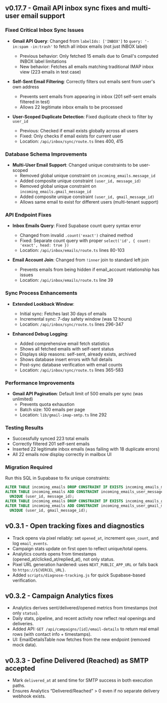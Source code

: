 ## v0.17.7 - Gmail API inbox sync fixes and multi-user email support

### Fixed Critical Inbox Sync Issues
- **Gmail API Query**: Changed from `labelIds: ['INBOX']` to `query: '-in:spam -in:trash'` to fetch all inbox emails (not just INBOX label)
  - Previous behavior: Only fetched 15 emails due to Gmail's computed INBOX label limitations
  - New behavior: Fetches all emails matching traditional IMAP inbox view (223 emails in test case)

- **Self-Sent Email Filtering**: Correctly filters out emails sent from user's own address
  - Prevents sent emails from appearing in inbox (201 self-sent emails filtered in test)
  - Allows 22 legitimate inbox emails to be processed

- **User-Scoped Duplicate Detection**: Fixed duplicate check to filter by `user_id`
  - Previous: Checked if email exists globally across all users
  - Fixed: Only checks if email exists for current user
  - Location: `/api/inbox/sync/route.ts` lines 400, 415

### Database Schema Improvements
- **Multi-User Email Support**: Changed unique constraints to be user-scoped
  - Removed global unique constraint on `incoming_emails.message_id`
  - Added composite unique constraint `(user_id, message_id)`
  - Removed global unique constraint on `incoming_emails.gmail_message_id`
  - Added composite unique constraint `(user_id, gmail_message_id)`
  - Allows same email to exist for different users (multi-tenant support)

### API Endpoint Fixes
- **Inbox Emails Query**: Fixed Supabase count query syntax error
  - Changed from invalid `.count('exact')` chained method
  - Fixed: Separate count query with proper `select('id', { count: 'exact', head: true })`
  - Location: `/api/inbox/emails/route.ts` lines 80-103

- **Email Account Join**: Changed from `!inner` join to standard left join
  - Prevents emails from being hidden if email_account relationship has issues
  - Location: `/api/inbox/emails/route.ts` line 39

### Sync Process Enhancements
- **Extended Lookback Window**:
  - Initial sync: Fetches last 30 days of emails
  - Incremental sync: 7-day safety window (was 12 hours)
  - Location: `/api/inbox/sync/route.ts` lines 296-347

- **Enhanced Debug Logging**:
  - Added comprehensive email fetch statistics
  - Shows all fetched emails with self-sent status
  - Displays skip reasons: self-sent, already exists, archived
  - Shows database insert errors with full details
  - Post-sync database verification with email counts
  - Location: `/api/inbox/sync/route.ts` lines 365-583

### Performance Improvements
- **Gmail API Pagination**: Default limit of 500 emails per sync (was unlimited)
  - Prevents quota exhaustion
  - Batch size: 100 emails per page
  - Location: `lib/gmail-imap-smtp.ts` line 292

### Testing Results
- Successfully synced 223 total emails
- Correctly filtered 201 self-sent emails
- Inserted 22 legitimate inbox emails (was failing with 18 duplicate errors)
- All 22 emails now display correctly in mailbox UI

### Migration Required
Run this SQL in Supabase to fix unique constraints:
```sql
ALTER TABLE incoming_emails DROP CONSTRAINT IF EXISTS incoming_emails_message_id_key;
ALTER TABLE incoming_emails ADD CONSTRAINT incoming_emails_user_message_id_unique
  UNIQUE (user_id, message_id);
ALTER TABLE incoming_emails DROP CONSTRAINT IF EXISTS incoming_emails_gmail_message_id_key;
ALTER TABLE incoming_emails ADD CONSTRAINT incoming_emails_user_gmail_message_id_unique
  UNIQUE (user_id, gmail_message_id);
```

## v0.3.1 - Open tracking fixes and diagnostics

- Track opens via pixel reliably: set `opened_at`, increment `open_count`, and log `email_events`.
- Campaign stats update on first open to reflect unique/total opens.
- Analytics counts opens from timestamps (opened_at/clicked_at/replied_at), not only status.
- Pixel URL generation hardened: uses `NEXT_PUBLIC_APP_URL` or falls back to `https://${VERCEL_URL}`.
- Added `scripts/diagnose-tracking.js` for quick Supabase-based verification.
## v0.3.2 - Campaign Analytics fixes

- Analytics derives sent/delivered/opened metrics from timestamps (not only `status`).
- Daily stats, pipeline, and recent activity now reflect real openings and deliveries.
- Added API: `GET /api/campaigns/[id]/email-details` to return real email rows (with contact info + timestamps).
- UI: EmailDetailsTable now fetches from the new endpoint (removed mock data).
## v0.3.3 - Define Delivered (Reached) as SMTP accepted

- Mark `delivered_at` at send time for SMTP success in both execution paths.
- Ensures Analytics “Delivered/Reached” > 0 even if no separate delivery webhook exists.

